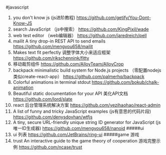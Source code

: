 #javascript
1. you don't know js (js进阶教程)
https://github.com/getify/You-Dont-Know-JS
1. search JavaScript （js中搜索）
https://github.com/KingPixil/wade
1. web test editor （web编辑器）
https://github.com/jaredreich/pell
1. mailit A tiny drop-in REST API to send emails
https://github.com/mengyou658/mailit
1. Makes text fit perfectly 调整字体大小来适应框架
https://github.com/rikschennink/fitty
1. 移动裁剪组件
https://github.com/AlloyTeam/AlloyCrop
1. backpack minimalistic build system for Node.js projects （零配置nodejs 类似create-react-app）
https://github.com/palmerhq/backpack
1. Colorful animations in terminal stdout
https://github.com/bokub/chalk-animation
1. Beautiful static documentation for your API 美化API文档
https://github.com/lord/slate
1. react 后台管理系统解决方案
https://github.com/yezihaohao/react-admin
1. A list of funny and tricky JavaScript examples (js有意思的代码片段)
https://github.com/denysdovhan/wtfjs
1. A tiny, secure URL-friendly unique string ID generator for JavaScript (js唯一ID生成器)
https://github.com/mengyou658/nanoid
#####ui
1. ui 列表
https://github.com/JetBrains/ring-ui
#####game 游戏
1. trust An interactive guide to the game theory of cooperation 游戏完整示例
https://github.com/ncase/trust

